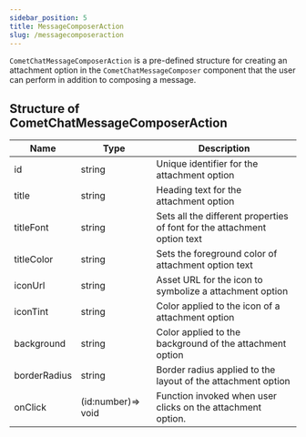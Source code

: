 ```yaml
---
sidebar_position: 5
title: MessageComposerAction
slug: /messagecomposeraction
---
```


`CometChatMessageComposerAction` is a pre-defined structure for creating an attachment option in the `CometChatMessageComposer` component that the user can perform in addition to composing a message.

## Structure of CometChatMessageComposerAction

| Name | Type | Description | 
| ---- | ---- | ---- | 
| id | string | Unique identifier for the attachment option | 
| title | string | Heading text for the attachment option | 
| titleFont | string | Sets all the different properties of font for the attachment option text | 
| titleColor | string | Sets the foreground color of attachment option text | 
| iconUrl | string | Asset URL for the icon to symbolize a attachment option | 
| iconTint | string | Color applied to the icon of a attachment option | 
| background | string | Color applied to the background of the attachment option | 
| borderRadius | string | Border radius applied to the layout of the attachment option | 
| onClick | (id:number)=&gt; void | Function invoked when user clicks on the attachment option. | 
